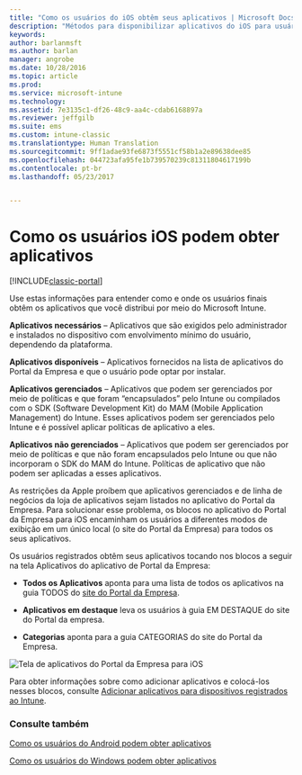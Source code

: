 ```yaml
---
title: "Como os usuários do iOS obtêm seus aplicativos | Microsoft Docs"
description: "Métodos para disponibilizar aplicativos do iOS para usuários finais"
keywords: 
author: barlanmsft
ms.author: barlan
manager: angrobe
ms.date: 10/28/2016
ms.topic: article
ms.prod: 
ms.service: microsoft-intune
ms.technology: 
ms.assetid: 7e3135c1-df26-48c9-aa4c-cdab6168897a
ms.reviewer: jeffgilb
ms.suite: ems
ms.custom: intune-classic
ms.translationtype: Human Translation
ms.sourcegitcommit: 9ff1adae93fe6873f5551cf58b1a2e89638dee85
ms.openlocfilehash: 044723afa95fe1b739570239c81311804617199b
ms.contentlocale: pt-br
ms.lasthandoff: 05/23/2017


---
```



# <a name="how-your-ios-users-get-their-apps"></a>Como os usuários iOS podem obter aplicativos

[!INCLUDE[classic-portal](../includes/classic-portal.md)]

Use estas informações para entender como e onde os usuários finais obtêm os aplicativos que você distribui por meio do Microsoft Intune.

**Aplicativos necessários** – Aplicativos que são exigidos pelo administrador e instalados no dispositivo com envolvimento mínimo do usuário, dependendo da plataforma.

**Aplicativos disponíveis** – Aplicativos fornecidos na lista de aplicativos do Portal da Empresa e que o usuário pode optar por instalar.

**Aplicativos gerenciados** – Aplicativos que podem ser gerenciados por meio de políticas e que foram “encapsulados” pelo Intune ou compilados com o SDK (Software Development Kit) do MAM (Mobile Application Management) do Intune. Esses aplicativos podem ser gerenciados pelo Intune e é possível aplicar políticas de aplicativo a eles.

**Aplicativos não gerenciados** – Aplicativos que podem ser gerenciados por meio de políticas e que não foram encapsulados pelo Intune ou que não incorporam o SDK do MAM do Intune. Políticas de aplicativo que não podem ser aplicadas a esses aplicativos.

As restrições da Apple proíbem que aplicativos gerenciados e de linha de negócios da loja de aplicativos sejam listados no aplicativo do Portal da Empresa. Para solucionar esse problema, os blocos no aplicativo do Portal da Empresa para iOS encaminham os usuários a diferentes modos de exibição em um único local (o site do Portal da Empresa) para todos os seus aplicativos.

Os usuários registrados obtêm seus aplicativos tocando nos blocos a seguir na tela Aplicativos do aplicativo de Portal da Empresa:

- **Todos os Aplicativos** aponta para uma lista de todos os aplicativos na guia TODOS do [site do Portal da Empresa](https://portal.manage.microsoft.com).

- **Aplicativos em destaque** leva os usuários à guia EM DESTAQUE do site do Portal da empresa.

- **Categorias** aponta para a guia CATEGORIAS do site do Portal da Empresa.


![Tela de aplicativos do Portal da Empresa para iOS](./media/ios-cp-app-main-apps-screen.png)

Para obter informações sobre como adicionar aplicativos e colocá-los nesses blocos, consulte [Adicionar aplicativos para dispositivos registrados ao Intune](/intune-classic/deploy-use/add-apps-for-mobile-devices-in-microsoft-intune.md).

### <a name="see-also"></a>Consulte também
[Como os usuários do Android podem obter aplicativos](how-your-android-users-get-their-apps.md)

[Como os usuários do Windows podem obter aplicativos](how-your-windows-users-get-their-apps.md)

